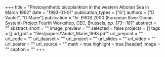 +++
title = "Photosynthetic picoplankton in the western Alboran Sea in March 1992"
date = "1993-01-01"
publication_types = ["6"]
authors = ["D Vaulot", "D Marie"]
publication = "In: EROS 2000 (European River Ocean System) Project Fourth Workshop, CEC, Brussels, _pp. 173--181_"
abstract = ""
abstract_short = ""
image_preview = ""
selected = false
projects = []
tags = []
url_pdf = "files/papers/Vaulot_Marie_1993.pdf"
url_preprint = ""
url_code = ""
url_dataset = ""
url_project = ""
url_slides = ""
url_video = ""
url_poster = ""
url_source = ""
math = true
highlight = true
[header]
image = ""
caption = ""
+++
